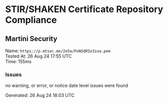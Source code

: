 # STIR/SHAKEN Certificate Repository Compliance

## Martini Security

Name: `https://p.mtsec.me/2e5a/PoNSQRIe3ioa.pem`\
Tested At: 26 Aug 24 17:55 UTC\
Time: 155ms

### Issues

no warning, or error, or notice date level issues were found

Generated: 26 Aug 24 18:03 UTC